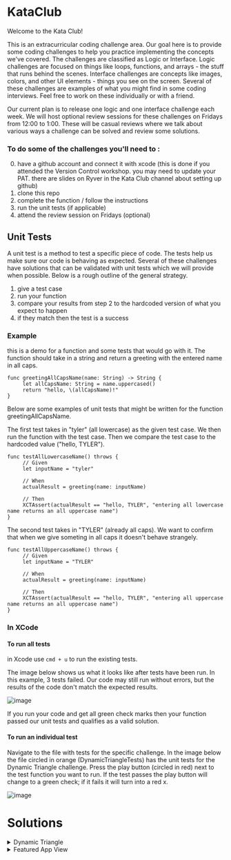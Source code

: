 # KataClub

Welcome to the Kata Club!

This is an extracurricular coding challenge area. Our goal here is to provide some coding challenges to help you practice implementing the concepts we've covered. The challenges are classified as Logic or Interface. Logic challenges are focused on things like loops, functions, and arrays - the stuff that runs behind the scenes. Interface challenges are concepts like images, colors, and other UI elements - things you see on the screen. Several of these challenges are examples of what you might find in some coding interviews. Feel free to work on these individually or with a friend. 

Our current plan is to release one logic and one interface challenge each week. We will host optional review sessions for these challenges on Fridays from 12:00 to 1:00. These will be casual reviews where we talk about various ways a challenge can be solved and review some solutions.

### To do some of the challenges you'll need to :
0. have a github account and connect it with xcode (this is done if you attended the Version Control workshop. you may need to update your PAT. there are slides on Ryver in the Kata Club channel about setting up github)
1. clone this repo
2. complete the function / follow the instructions
3. run the unit tests (if applicable)
4. attend the review session on Fridays (optional)

## Unit Tests
A unit test is a method to test a specific piece of code. The tests help us make sure our code is behaving as expected. Several of these challenges have solutions that can be validated with unit tests which we will provide when possible. Below is a rough outline of the general strategy.

1. give a test case
2. run your function
3. compare your results from step 2 to the hardcoded version of what you expect to happen
4. if they match then the test is a success


### Example 
this is a demo for a function and some tests that would go with it. The function should take in a string and return a greeting with the entered name in all caps. 

```
func greetingAllCapsName(name: String) -> String {
     let allCapsName: String = name.uppercased()
     return "hello, \(allCapsName)!"
}
```

Below are some examples of unit tests that might be written for the function greetingAllCapsName.

The first test takes in "tyler" (all lowercase) as the given test case. We then run the function with the test case. Then we compare the test case to the hardcoded value ("hello, TYLER").
```
func testAllLowercaseName() throws {
     // Given
     let inputName = "tyler"
     
     // When
     actualResult = greeting(name: inputName)
     
     // Then
     XCTAssert(actualResult == "hello, TYLER", "entering all lowercase name returns an all uppercase name")
}
```

The second test takes in "TYLER" (already all caps). We want to confirm that when we give someting in all caps it doesn't behave strangely.

```
func testAllUppercaseName() throws {
     // Given
     let inputName = "TYLER"
     
     // When
     actualResult = greeting(name: inputName)
     
     // Then
     XCTAssert(actualResult == "hello, TYLER", "entering all uppercase name returns an all uppercase name")
}
```

### In XCode
#### To run all tests

in Xcode use ```cmd + u``` to run the existing tests.

The image below shows us what it looks like after tests have been run. In this example, 3 tests failed. Our code may still run without errors, but the results of the code don't match the expected results.

![image](https://user-images.githubusercontent.com/47198432/150194114-92f24290-f23d-47e4-a786-5695ba5096fe.png)

If you run your code and get all green check marks then your function passed our unit tests and qualifies as a valid solution.


#### To run an individual test
Navigate to the file with tests for the specific challenge. In the image below the file circled in orange (DynamicTriangleTests) has the unit tests for the Dynamic Triangle challenge. Press the play button (circled in red) next to the test function you want to run. If the test passes the play button will change to a green check; if it fails it will turn into a red x.

![image](https://user-images.githubusercontent.com/47198432/150199364-c4a8e75b-6e29-4954-8f77-a86304754cc9.png)

# Solutions
<details> 
  <summary> Dynamic Triangle </summary>
 
  ### single loop
  ```
   func triangleOfOnes(with height: String) -> String {
        guard let height = Int(height), height > 0 else { return invalidInputText}
        
        if height == 1 {
            return "1"
        }
        
        var output = ""
        let numberOfRows = (height * 2) - 1
        
        for row in 1...numberOfRows {
            let numberOfOnes = row <= height ? row : (numberOfRows - row) + 1
            output.append(String(repeating: "1", count: numberOfOnes))
            
            if row < numberOfRows {
                output.append("\n")
            }
        }
        
        return output
    }
  ```
  
  ### two loops
  ```
  func triangleOfOnes(with height: String) -> String {
            
    guard let height: Int = Int(height) else {
        return invalidInputText
    }
    
    if height < 1 {
        return invalidInputText
    }
    
    if height == 1 {
        return "1"
    }
    
    var result = """
    """
    
    for i in 1...height{
        result += "\(String(repeating: "1", count: i))\n"
    }
    
    for i in (1..<height).reversed(){
        result += String(repeating: "1", count: i)
        if i != 1{
            result += "\n"
        }
    }
    
    return result
}
  ```
</details>

<details> 
  <summary> Featured App View </summary>
 
  ```
  LOL nice try
  ```
</details>
